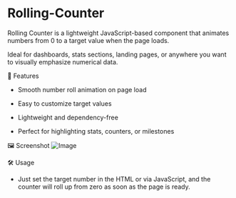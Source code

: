 # Rolling-Counter
Rolling Counter is a lightweight JavaScript-based component that animates numbers from 0 to a target value when the page loads.

Ideal for dashboards, stats sections, landing pages, or anywhere you want to visually emphasize numerical data.

🚀 Features
* Smooth number roll animation on page load

* Easy to customize target values

* Lightweight and dependency-free

* Perfect for highlighting stats, counters, or milestones

🖼️ Screenshot
![Image](https://github.com/user-attachments/assets/259c1c09-26a8-40e1-84c5-bfa580214d70)


🛠️ Usage
* Just set the target number in the HTML or via JavaScript, and the counter will roll up from zero as soon as the page is ready.

